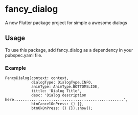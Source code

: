# fancy_dialog

A new Flutter package project for simple a awesome dialogs

## Usage

To use this package, add fancy_dialog as a dependency in your pubspec.yaml file.

### Example

```
FancyDialog(context: context,
            dialogType: DialogType.INFO,
            animType: AnimType.BOTTOMSLIDE,
            tittle: 'Dialog Title',
            desc: 'Dialog description here..................................................',
            btnCancelOnPress: () {},
            btnOkOnPress: () {}).show();
```


